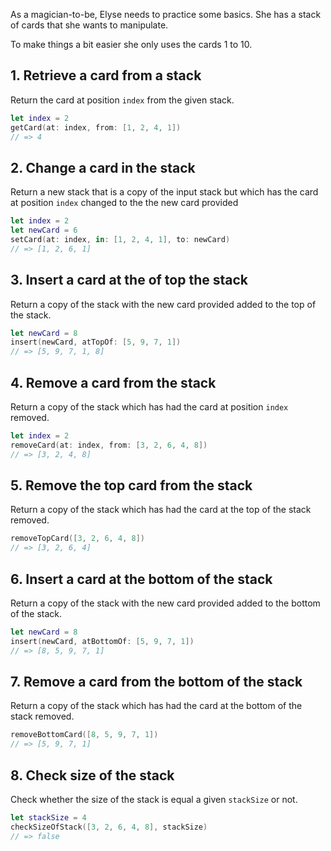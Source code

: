 As a magician-to-be, Elyse needs to practice some basics. She has a stack of cards that she wants to manipulate.

To make things a bit easier she only uses the cards 1 to 10.

## 1. Retrieve a card from a stack

Return the card at position `index` from the given stack.

```swift
let index = 2
getCard(at: index, from: [1, 2, 4, 1])
// => 4
```

## 2. Change a card in the stack

Return a new stack that is a copy of the input stack but which has the card at position `index` changed to the the new card provided

```swift
let index = 2
let newCard = 6
setCard(at: index, in: [1, 2, 4, 1], to: newCard)
// => [1, 2, 6, 1]
```

## 3. Insert a card at the of top the stack

Return a copy of the stack with the new card provided added to the top of the stack.

```swift
let newCard = 8
insert(newCard, atTopOf: [5, 9, 7, 1])
// => [5, 9, 7, 1, 8]
```

## 4. Remove a card from the stack

Return a copy of the stack which has had the card at position `index` removed.

```swift
let index = 2
removeCard(at: index, from: [3, 2, 6, 4, 8])
// => [3, 2, 4, 8]
```

## 5. Remove the top card from the stack

Return a copy of the stack which has had the card at the top of the stack removed.

```swift
removeTopCard([3, 2, 6, 4, 8])
// => [3, 2, 6, 4]
```

## 6. Insert a card at the bottom of the stack

Return a copy of the stack with the new card provided added to the bottom of the stack.

```swift
let newCard = 8
insert(newCard, atBottomOf: [5, 9, 7, 1])
// => [8, 5, 9, 7, 1]
```

## 7. Remove a card from the bottom of the stack

Return a copy of the stack which has had the card at the bottom of the stack removed.

```swift
removeBottomCard([8, 5, 9, 7, 1])
// => [5, 9, 7, 1]
```

## 8. Check size of the stack

Check whether the size of the stack is equal a given `stackSize` or not.

```swift
let stackSize = 4
checkSizeOfStack([3, 2, 6, 4, 8], stackSize)
// => false
```
